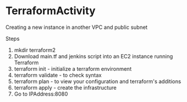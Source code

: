 # TerraformActivity
Creating a new instance in another VPC and public subnet

Steps
1. mkdir terraform2
2. Download main.tf and jenkins script into an EC2 instance running Terraform
3. terraform init - initialize a terraform environment
4. terraform validate - to check syntax
5. terraform plan - to view your configuration and terraform's additions
6. terraform apply - create the infrastructure
7. Go to IPAddress:8080
